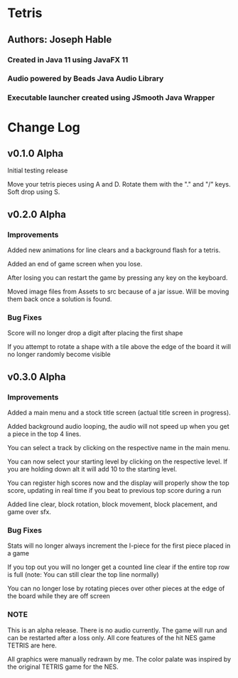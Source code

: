 # Tetris

## Authors: Joseph Hable

### Created in Java 11 using JavaFX 11

### Audio powered by Beads Java Audio Library

### Executable launcher created using JSmooth Java Wrapper

# Change Log

## v0.1.0 Alpha

Initial testing release

Move your tetris pieces using A and D. Rotate them with the "." and "/" keys. Soft drop using S.

## v0.2.0 Alpha

### Improvements

Added new animations for line clears and a background flash for a tetris. 

Added an end of game screen when you lose.

After losing you can restart the game by pressing any key on the keyboard.

Moved image files from Assets to src because of a jar issue. Will be moving them back once a solution is found.

### Bug Fixes

Score will no longer drop a digit after placing the first shape

If you attempt to rotate a shape with a tile above the edge of the board it will no longer randomly become visible

## v0.3.0 Alpha

### Improvements

Added a main menu and a stock title screen (actual title screen in progress).

Added background audio looping, the audio will not speed up when you get a piece in the top 4 lines.

You can select a track by clicking on the respective name in the main menu.

You can now select your starting level by clicking on the respective level. If you are holding down alt it will add 10 to the starting level.

You can register high scores now and the display will properly show the top score, updating in real time if you beat to previous top score during a run

Added line clear, block rotation, block movement, block placement, and game over sfx.

### Bug Fixes

Stats will no longer always increment the I-piece for the first piece placed in a game

If you top out you will no longer get a counted line clear if the entire top row is full (note: You can still clear the top line normally)

You can no longer lose by rotating pieces over other pieces at the edge of the board while they are off screen

### NOTE

This is an alpha release. There is no audio currently. The game will run and can be restarted after a loss only. All core features of the hit NES game TETRIS are here.

All graphics were manually redrawn by me. The color palate was inspired by the original TETRIS game for the NES.
